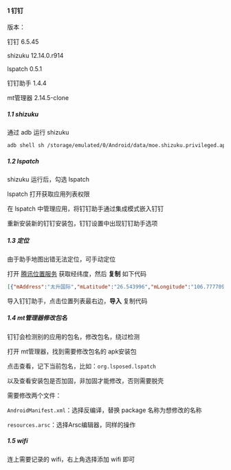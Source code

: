 #### 1 钉钉

版本：

钉钉 6.5.45

shizuku 12.14.0.r914

lspatch 0.5.1

钉钉助手 1.4.4

mt管理器 2.14.5-clone

##### 1.1 shizuku

通过 adb 运行 shizuku

```sh
adb shell sh /storage/emulated/0/Android/data/moe.shizuku.privileged.api/start.sh
```

##### 1.2 lspatch

shizuku 运行后，勾选 lspatch

lspatch 打开获取应用列表权限

在 lspatch 中管理应用，将钉钉助手通过集成模式嵌入钉钉

重新安装新的钉钉安装包，钉钉设置中出现钉钉助手选项

##### 1.3 定位

由于助手地图出错无法定位，可手动定位

打开 [腾讯位置服务](https://lbs.qq.com/getPoint/) 获取经纬度，然后 **复制** 如下代码

```json
[{"mAddress":"太升国际","mLatitude":"26.543996","mLongitude":"106.777709"}]
```

导入钉钉助手，点击位置列表最右边，**导入** 复制代码

##### 1.4 mt管理器修改包名

钉钉会检测别的应用的包名，修改包名，绕过检测

打开 mt管理器，找到需要修改包名的 apk安装包

点击查看，记下当前包名，比如：`org.lsposed.lspatch`

以及查看安装包是否加固，非加固才能修改，否则需要脱壳

需要修改两个文件：

`AndroidManifest.xml`：选择反编译，替换 package 名称为想修改的名称

`resources.arsc`：选择Arsc编辑器，同样的操作

##### 1.5 wifi

连上需要记录的 wifi，右上角选择添加 wifi 即可













